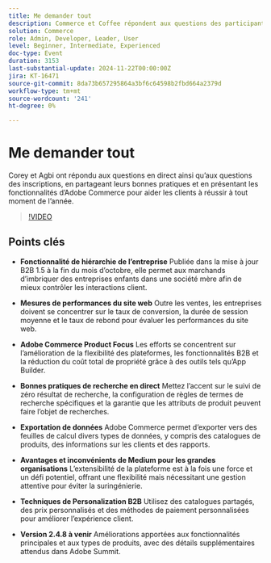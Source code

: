 ```yaml
---
title: Me demander tout
description: Commerce et Coffee répondent aux questions des participants sur Adobe Commerce, explorant la hiérarchie de l’entreprise, les mesures de performances du site web, la personnalisation B2B, les bonnes pratiques de recherche en direct et les améliorations à venir des produits.
solution: Commerce
role: Admin, Developer, Leader, User
level: Beginner, Intermediate, Experienced
doc-type: Event
duration: 3153
last-substantial-update: 2024-11-22T00:00:00Z
jira: KT-16471
source-git-commit: 8da73b657295864a3bf6c64598b2fbd664a2379d
workflow-type: tm+mt
source-wordcount: '241'
ht-degree: 0%

---
```



# Me demander tout

Corey et Agbi ont répondu aux questions en direct ainsi qu’aux questions des inscriptions, en partageant leurs bonnes pratiques et en présentant les fonctionnalités d’Adobe Commerce pour aider les clients à réussir à tout moment de l’année.
>[!VIDEO](https://video.tv.adobe.com/v/3437034/?learn=on&enablevpops)

## Points clés

* **Fonctionnalité de hiérarchie de l’entreprise** Publiée dans la mise à jour B2B 1.5 à la fin du mois d’octobre, elle permet aux marchands d’imbriquer des entreprises enfants dans une société mère afin de mieux contrôler les interactions client.

* **Mesures de performances du site web** Outre les ventes, les entreprises doivent se concentrer sur le taux de conversion, la durée de session moyenne et le taux de rebond pour évaluer les performances du site web.

* **Adobe Commerce Product Focus** Les efforts se concentrent sur l’amélioration de la flexibilité des plateformes, les fonctionnalités B2B et la réduction du coût total de propriété grâce à des outils tels qu’App Builder.

* **Bonnes pratiques de recherche en direct** Mettez l’accent sur le suivi de zéro résultat de recherche, la configuration de règles de termes de recherche spécifiques et la garantie que les attributs de produit peuvent faire l’objet de recherches.

* **Exportation de données** Adobe Commerce permet d’exporter vers des feuilles de calcul divers types de données, y compris des catalogues de produits, des informations sur les clients et des rapports.

* **Avantages et inconvénients de Medium pour les grandes organisations** L’extensibilité de la plateforme est à la fois une force et un défi potentiel, offrant une flexibilité mais nécessitant une gestion attentive pour éviter la suringénierie.

* **Techniques de Personalization B2B** Utilisez des catalogues partagés, des prix personnalisés et des méthodes de paiement personnalisées pour améliorer l’expérience client.

* **Version 2.4.8 à venir** Améliorations apportées aux fonctionnalités principales et aux types de produits, avec des détails supplémentaires attendus dans Adobe Summit.
